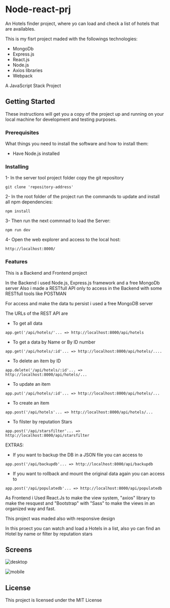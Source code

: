 # Node-react-prj

An Hotels finder project, where yo can load and check a list of hotels that are availables.

This is my fisrt project maded with the followings technologies:

- MongoDb
- Express.js
- React.js
- Node.js 
- Axios libraries 
- Webpack

A JavaScript Stack Project

## Getting Started

These instructions will get you a copy of the project up and running on your local machine for development and testing purposes.

### Prerequisites
What things you need to install the software and how to install them:
- Have Node.js installed

### Installing
1- In the server tool project folder copy the git repository
```
git clone 'repository-address'
```
2- In the root folder of the project run the commands to update and install all npm dependencies:
```
npm install
``` 
3- Then run the next commnad to load the Server:
```
npm run dev
```
4- Open the web explorer and access to the local host:
```
http://localhost:8000/
```


### Features
This is a Backend and Frontend project

In the Backend i used Node.js, Express.js framework and a free MongoDb server
Also i made a RESTfull API only to access in the Backend with some RESTfull tools like POSTMAN

For access and make the data tu persist i used a free MongoDB server 

The URLs of the REST API are

- To get all data
```
app.get('/api/hotels/'... => http://localhost:8000/api/hotels
```
- To get a data by Name or By ID number
```
app.get('/api/hotels/:id'... => http://localhost:8000/api/hotels/....
```
- To delete an item by ID
```
app.delete('/api/hotels/:id'... => http://localhost:8000/api/hotels/...
```
- To update an item
```
app.put('/api/hotels/:id'... => http://localhost:8000/api/hotels/...
```
- To create an item
```
app.post('/api/hotels'... => http://localhost:8000/api/hotels/...
```
- To filster by reputation Stars
```
app.post('/api/starsfilter'... => http://localhost:8000/api/starsfilter
```


EXTRAS:

- If you want to backup the DB in a JSON file you can access to
```
app.post('/api/backupdb'... => http://localhost:8000/api/backupdb
```	
- If you want to rollback and mount the original data again you can access to
```
app.post('/api/populatedb'... => http://localhost:8000/api/populatedb
```	


As Frontend i Used React.Js to make the view system, "axios" library to make the resquest and "Bootstrap" with "Sass" to make the views in an organized way and fast. 

This project was maded also with responsive design

In this proect you can watch and load a Hotels in a list, also yo can find an Hotel by name or filter by reputation stars


## Screens

![desktop](https://user-images.githubusercontent.com/18740032/40064221-b3b1bf24-5824-11e8-949d-308ccfd2ece9.JPG)


![mobile](https://user-images.githubusercontent.com/18740032/40064284-d085ae9e-5824-11e8-9ed0-826f7084427e.jpg)


## License

This project is licensed under the MIT License
